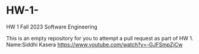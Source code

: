 # HW-1-

HW 1 Fall 2023 Software Engineering 

This is an empty repository for you to attempt a pull request as part of HW 1.
Name:Siddhi Kasera
https://www.youtube.com/watch?v=-GJFSmpZjCw

